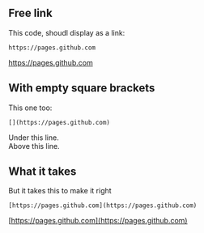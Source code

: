 
## Free link
This code, shoudl display as a link:
```
https://pages.github.com
```

https://pages.github.com

## With empty square brackets
This one too:
```
[](https://pages.github.com)
```

Under this line.  
[](https://pages.github.com)
Above this line.  

## What it takes
But it takes this to make it right
```
[https://pages.github.com](https://pages.github.com)
```

[https://pages.github.com](https://pages.github.com)
